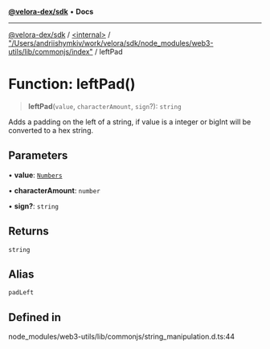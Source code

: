[**@velora-dex/sdk**](../../../../README.md) • **Docs**

***

[@velora-dex/sdk](../../../../globals.md) / [\<internal\>](../../../README.md) / ["/Users/andriishymkiv/work/velora/sdk/node\_modules/web3-utils/lib/commonjs/index"](../README.md) / leftPad

# Function: leftPad()

> **leftPad**(`value`, `characterAmount`, `sign`?): `string`

Adds a padding on the left of a string, if value is a integer or bigInt will be converted to a hex string.

## Parameters

• **value**: [`Numbers`](../../../type-aliases/Numbers.md)

• **characterAmount**: `number`

• **sign?**: `string`

## Returns

`string`

## Alias

`padLeft`

## Defined in

node\_modules/web3-utils/lib/commonjs/string\_manipulation.d.ts:44
